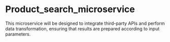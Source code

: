 # Product_search_microservice
This microservice will be designed to integrate third-party APIs and perform data transformation, ensuring that results are prepared according to input parameters.
